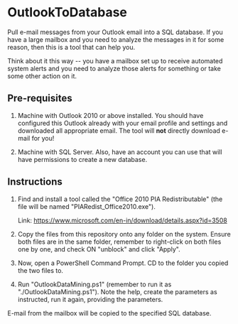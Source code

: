 # OutlookToDatabase
Pull e-mail messages from your Outlook email into a SQL database. If you have a large mailbox and you need to analyze the messages in it for some reason, then this is a tool that can help you. 

Think about it this way -- you have a mailbox set up to receive automated system alerts and you need to analyze those alerts for something or take some other action on it.


## Pre-requisites

1. Machine with Outlook 2010 or above installed. You should have configured this Outlook already with your email profile and settings and downloaded all appropriate email. The tool will **not** directly download e-mail for you!

2. Machine with SQL Server. Also, have an account you can use that will have permissions to create a new database.

## Instructions

1. Find and install a tool called the "Office 2010 PIA Redistributable" (the file will be named "PIARedist_Office2010.exe"). 

   Link: https://www.microsoft.com/en-in/download/details.aspx?id=3508

2. Copy the files from this repository onto any folder on the system. Ensure both files are in the same folder, remember to right-click on both files one by one, and check ON "unblock" and click "Apply".

3. Now, open a PowerShell Command Prompt. CD to the folder you copied the two files to.

4. Run "OutlookDataMining.ps1" (remember to run it as "./OutlookDataMining.ps1"). Note the help, create the parameters as instructed, run it again, providing the parameters.

E-mail from the mailbox will be copied to the specified SQL database.
